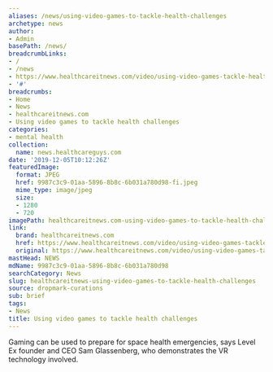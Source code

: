 ```yaml
---
aliases: /news/using-video-games-to-tackle-health-challenges
archetype: news
author:
- Admin
basePath: /news/
breadcrumbLinks:
- /
- /news
- https://www.healthcareitnews.com/video/using-video-games-tackle-health-challenges
- '#'
breadcrumbs:
- Home
- News
- healthcareitnews.com
- Using video games to tackle health challenges
categories:
- mental health
collection:
  name: news.healthcareguys.com
date: '2019-12-05T10:12:26Z'
featuredImage:
  format: JPEG
  href: 9987c3c9-01aa-5896-8b8c-6b031a780d98-fi.jpeg
  mime_type: image/jpeg
  size:
  - 1280
  - 720
imagePath: healthcareitnews.com-using-video-games-to-tackle-health-challenges
link:
  brand: healthcareitnews.com
  href: https://www.healthcareitnews.com/video/using-video-games-tackle-health-challenges
  original: https://www.healthcareitnews.com/video/using-video-games-tackle-health-challenges
mastHead: NEWS
mdName: 9987c3c9-01aa-5896-8b8c-6b031a780d98
searchCategory: News
slug: healthcareitnews-using-video-games-to-tackle-health-challenges
source: dropmark-curations
sub: brief
tags:
- News
title: Using video games to tackle health challenges
---
```


Gaming can be used to prepare for space health emergencies, says Level Ex founder and CEO Sam Glassenberg, who demonstrates the VR technology involved.
